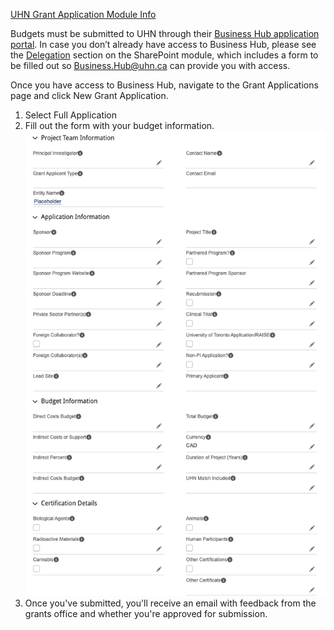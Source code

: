 [UHN Grant Application Module Info](https://universityhealthnetwork.sharepoint.com/teams/ResGrantsAwards/SitePages/GrantApplicationModule.aspx)

Budgets must be submitted to UHN through their [Business Hub application portal](https://universityhealthnetwork.sharepoint.com/teams/ResGrantsAwards/SitePages/GrantApplicationModule.aspx#:~:text=Access%20the%20Grant%20Application%20module%20through%20the%20Business%20Hub). In case you don’t already have access to Business Hub, please see the [Delegation](https://universityhealthnetwork.sharepoint.com/teams/ResGrantsAwards/SitePages/GrantApplicationModule.aspx#delegation:~:text=on%20my%20behalf%3F-,Delegation,-Delegates%20who%20have) section on the SharePoint module, which includes a form to be filled out so <Business.Hub@uhn.ca> can provide you with access.

Once you have access to Business Hub, navigate to the Grant Applications page and click New Grant Application.

1. Select Full Application
1. Fill out the form with your budget information.
    ![Budget Form](img/UHN_budget_application_requirements.png)
1. Once you've submitted, you'll receive an email with feedback from the grants office and whether you're approved for submission.

